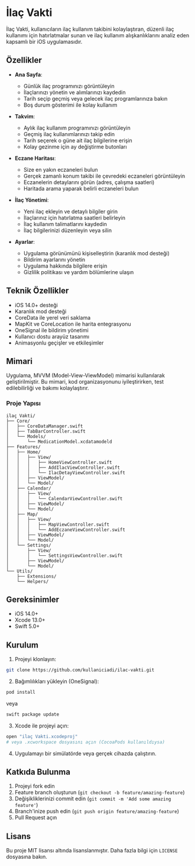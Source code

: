 # İlaç Vakti

İlaç Vakti, kullanıcıların ilaç kullanım takibini kolaylaştıran, düzenli ilaç kullanımı için hatırlatmalar sunan ve ilaç kullanım alışkanlıklarını analiz eden kapsamlı bir iOS uygulamasıdır.

## Özellikler

- **Ana Sayfa**: 
  - Günlük ilaç programınızı görüntüleyin
  - İlaçlarınızı yönetin ve alımlarınızı kaydedin
  - Tarih seçip geçmiş veya gelecek ilaç programlarınıza bakın
  - Boş durum gösterimi ile kolay kullanım

- **Takvim**: 
  - Aylık ilaç kullanım programınızı görüntüleyin
  - Geçmiş ilaç kullanımlarınızı takip edin
  - Tarih seçerek o güne ait ilaç bilgilerine erişin
  - Kolay gezinme için ay değiştirme butonları

- **Eczane Haritası**: 
  - Size en yakın eczaneleri bulun
  - Gerçek zamanlı konum takibi ile çevredeki eczaneleri görüntüleyin
  - Eczanelerin detaylarını görün (adres, çalışma saatleri)
  - Haritada arama yaparak belirli eczaneleri bulun

- **İlaç Yönetimi**:
  - Yeni ilaç ekleyin ve detaylı bilgiler girin
  - İlaçlarınız için hatırlatma saatleri belirleyin
  - İlaç kullanım talimatlarını kaydedin
  - İlaç bilgilerinizi düzenleyin veya silin

- **Ayarlar**:
  - Uygulama görünümünü kişiselleştirin (karanlık mod desteği)
  - Bildirim ayarlarını yönetin
  - Uygulama hakkında bilgilere erişin
  - Gizlilik politikası ve yardım bölümlerine ulaşın

## Teknik Özellikler

- iOS 14.0+ desteği
- Karanlık mod desteği
- CoreData ile yerel veri saklama
- MapKit ve CoreLocation ile harita entegrasyonu
- OneSignal ile bildirim yönetimi
- Kullanıcı dostu arayüz tasarımı
- Animasyonlu geçişler ve etkileşimler

## Mimari

Uygulama, MVVM (Model-View-ViewModel) mimarisi kullanılarak geliştirilmiştir. Bu mimari, kod organizasyonunu iyileştirirken, test edilebilirliği ve bakımı kolaylaştırır.

### Proje Yapısı

```
ilaç Vakti/
├── Core/
│   ├── CoreDataManager.swift
│   ├── TabBarController.swift
│   └── Models/
│       └── MedicationModel.xcdatamodeld
├── Features/
│   ├── Home/
│   │   ├── View/
│   │   │   ├── HomeViewController.swift
│   │   │   ├── AddIlacViewController.swift
│   │   │   └── IlacDetayViewController.swift
│   │   ├── ViewModel/
│   │   └── Model/
│   ├── Calendar/
│   │   ├── View/
│   │   │   └── CalendarViewController.swift
│   │   ├── ViewModel/
│   │   └── Model/
│   ├── Map/
│   │   ├── View/
│   │   │   ├── MapViewController.swift
│   │   │   └── AddEczaneViewController.swift
│   │   ├── ViewModel/
│   │   └── Model/
│   └── Settings/
│       ├── View/
│       │   └── SettingsViewController.swift
│       ├── ViewModel/
│       └── Model/
└── Utils/
    ├── Extensions/
    └── Helpers/
```

## Gereksinimler

- iOS 14.0+
- Xcode 13.0+
- Swift 5.0+

## Kurulum

1. Projeyi klonlayın:
```bash
git clone https://github.com/kullaniciadi/ilac-vakti.git
```

2. Bağımlılıkları yükleyin (OneSignal):
```bash
pod install
```
veya
```bash
swift package update
```

3. Xcode ile projeyi açın:
```bash
open "ilaç Vakti.xcodeproj"
# veya .xcworkspace dosyasını açın (CocoaPods kullanıldıysa)
```

4. Uygulamayı bir simülatörde veya gerçek cihazda çalıştırın.

## Katkıda Bulunma

1. Projeyi fork edin
2. Feature branch oluşturun (`git checkout -b feature/amazing-feature`)
3. Değişikliklerinizi commit edin (`git commit -m 'Add some amazing feature'`)
4. Branch'inize push edin (`git push origin feature/amazing-feature`)
5. Pull Request açın

## Lisans

Bu proje MIT lisansı altında lisanslanmıştır. Daha fazla bilgi için `LICENSE` dosyasına bakın. 
